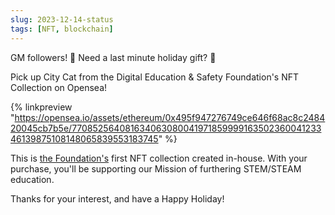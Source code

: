 ```yaml
---
slug: 2023-12-14-status
tags: [NFT, blockchain]
---
```


GM followers! 🌄 Need a last minute holiday gift? 🎁

Pick up City Cat from the Digital Education & Safety Foundation's NFT Collection on Opensea!

{% linkpreview "https://opensea.io/assets/ethereum/0x495f947276749ce646f68ac8c248420045cb7b5e/77085256408163406308004197185999916350236004123346139875108148065839553183745" %}

This is [the Foundation's](https://digitaleducationsafety.org) first NFT collection created in-house. With your purchase, you'll be supporting our Mission of furthering STEM/STEAM education.

Thanks for your interest, and have a Happy Holiday!